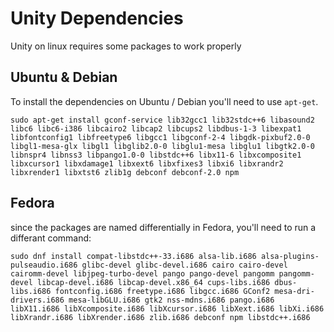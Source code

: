 # Unity Dependencies #
Unity on linux requires some packages to work properly
## Ubuntu & Debian ##
To install the dependencies on Ubuntu / Debian you'll need to use `apt-get`.
````
sudo apt-get install gconf-service lib32gcc1 lib32stdc++6 libasound2 libc6 libc6-i386 libcairo2 libcap2 libcups2 libdbus-1-3 libexpat1 libfontconfig1 libfreetype6 libgcc1 libgconf-2-4 libgdk-pixbuf2.0-0 libgl1-mesa-glx libgl1 libglib2.0-0 libglu1-mesa libglu1 libgtk2.0-0 libnspr4 libnss3 libpango1.0-0 libstdc++6 libx11-6 libxcomposite1 libxcursor1 libxdamage1 libxext6 libxfixes3 libxi6 libxrandr2 libxrender1 libxtst6 zlib1g debconf debconf-2.0 npm
````
## Fedora ##
since the packages are named differentially in Fedora, you'll need to run a differant command:
````
sudo dnf install compat-libstdc++-33.i686 alsa-lib.i686 alsa-plugins-pulseaudio.i686 glibc-devel glibc-devel.i686 cairo cairo-devel cairomm-devel libjpeg-turbo-devel pango pango-devel pangomm pangomm-devel libcap-devel.i686 libcap-devel.x86_64 cups-libs.i686 dbus-libs.i686 fontconfig.i686 freetype.i686 libgcc.i686 GConf2 mesa-dri-drivers.i686 mesa-libGLU.i686 gtk2 nss-mdns.i686 pango.i686 libX11.i686 libXcomposite.i686 libXcursor.i686 libXext.i686 libXi.i686 libXrandr.i686 libXrender.i686 zlib.i686 debconf npm libstdc++.i686
````

